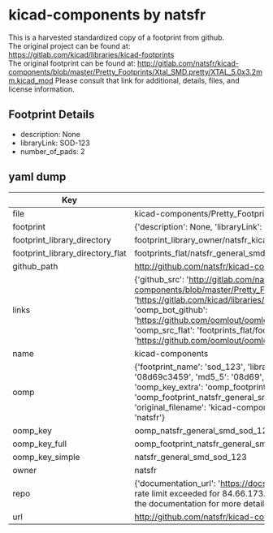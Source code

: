 # kicad-components by natsfr  
This is a harvested standardized copy of a footprint from github.  
The original project can be found at:  
https://gitlab.com/kicad/libraries/kicad-footprints  
The original footprint can be found at:
http://gitlab.com/natsfr/kicad-components/blob/master/Pretty_Footprints/Xtal_SMD.pretty/XTAL_5.0x3.2mm.kicad_mod
Please consult that link for additional, details, files, and license information.  
## Footprint Details
* description: None  
* libraryLink: SOD-123  
* number_of_pads: 2  
## yaml dump  
| Key | Value |  
| --- | --- |  
| file | kicad-components/Pretty_Footprints/General_SMD.pretty/SOD-123.kicad_mod |  
| footprint | {'description': None, 'libraryLink': 'SOD-123', 'number_of_pads': 2} |  
| footprint_library_directory | footprint_library_owner/natsfr_kicad-components |  
| footprint_library_directory_flat | footprints_flat/natsfr_general_smd_sod_123/working |  
| github_path | http://github.com/natsfr/kicad-components/blob/master/Pretty_Footprints/General_SMD.pretty/SOD-123.kicad_mod |  
| links | {'github_src': 'http://gitlab.com/natsfr/kicad-components/blob/master/Pretty_Footprints/Xtal_SMD.pretty/XTAL_5.0x3.2mm.kicad_mod', 'github_src_repo': 'https://gitlab.com/kicad/libraries/kicad-footprints', 'oomp_bot': 'footprints/natsfr_general_smd_sod_123/working', 'oomp_bot_github': 'https://github.com/oomlout/oomlout_oomp_footprint_bot/tree/main/footprints/natsfr_general_smd_sod_123/working', 'oomp_src_flat': 'footprints_flat/footprints_flat/natsfr_general_smd_sod_123/working', 'oomp_src_flat_github': 'https://github.com/oomlout/oomlout_oomp_footprint_src/tree/main/footprints_flat/natsfr_general_smd_sod_123/working'} |  
| name | kicad-components |  
| oomp | {'footprint_name': 'sod_123', 'library_name': 'general_smd', 'md5': '08d69c3459d0e24a6dcaf25c015b1514', 'md5_10': '08d69c3459', 'md5_5': '08d69', 'md5_6': '08d69c', 'oomp_key': 'oomp_natsfr_general_smd_sod_123', 'oomp_key_extra': 'oomp_footprint_natsfr_general_smd_sod_123', 'oomp_key_full': 'oomp_footprint_natsfr_general_smd_sod_123_08d69c', 'oomp_key_simple': 'natsfr_general_smd_sod_123', 'original_filename': 'kicad-components/Pretty_Footprints/General_SMD.pretty/SOD-123.kicad_mod', 'owner_name': 'natsfr'} |  
| oomp_key | oomp_natsfr_general_smd_sod_123 |  
| oomp_key_full | oomp_footprint_natsfr_general_smd_sod_123 |  
| oomp_key_simple | natsfr_general_smd_sod_123 |  
| owner | natsfr |  
| repo | {'documentation_url': 'https://docs.github.com/rest/overview/resources-in-the-rest-api#rate-limiting', 'message': "API rate limit exceeded for 84.66.173.59. (But here's the good news: Authenticated requests get a higher rate limit. Check out the documentation for more details.)"} |  
| url | http://github.com/natsfr/kicad-components |  

